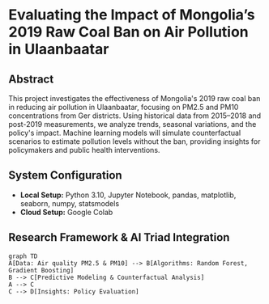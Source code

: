# Evaluating the Impact of Mongolia’s 2019 Raw Coal Ban on Air Pollution in Ulaanbaatar

## Abstract
This project investigates the effectiveness of Mongolia's 2019 raw coal ban in reducing air pollution in Ulaanbaatar, focusing on PM2.5 and PM10 concentrations from Ger districts. Using historical data from 2015–2018 and post-2019 measurements, we analyze trends, seasonal variations, and the policy's impact. Machine learning models will simulate counterfactual scenarios to estimate pollution levels without the ban, providing insights for policymakers and public health interventions.

## System Configuration
- **Local Setup:** Python 3.10, Jupyter Notebook, pandas, matplotlib, seaborn, numpy, statsmodels
- **Cloud Setup:** Google Colab

## Research Framework & AI Triad Integration
```mermaid
graph TD
A[Data: Air quality PM2.5 & PM10] --> B[Algorithms: Random Forest, Gradient Boosting]
B --> C[Predictive Modeling & Counterfactual Analysis]
A --> C
C --> D[Insights: Policy Evaluation]
